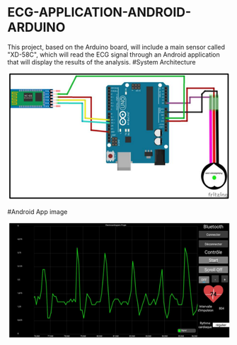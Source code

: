 # ECG-APPLICATION-ANDROID-ARDUINO
This project, based on the Arduino board, will include a main sensor called "XD-58C", which will read the ECG signal through an Android application that will display the results of the analysis.
#System Architecture 

![alt text](https://github.com/kassimi98/ECG-APPLICATION-ANDROID-ARDUINO/blob/master/ECG%20APP%20Arduino%20Code/arduin.PNG)


#Android App image

![alt text](https://github.com/kassimi98/ECG-APPLICATION-ANDROID-ARDUINO/blob/master/andr.PNG)
